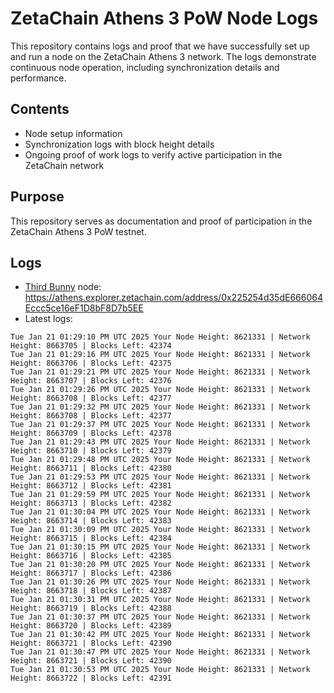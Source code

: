 # ZetaChain Athens 3 PoW Node Logs
This repository contains logs and proof that we have successfully set up and run a node on the ZetaChain Athens 3 network. The logs demonstrate continuous node operation, including synchronization details and performance.

## Contents
- Node setup information
- Synchronization logs with block height details
- Ongoing proof of work logs to verify active participation in the ZetaChain network

## Purpose
This repository serves as documentation and proof of participation in the ZetaChain Athens 3 PoW testnet.

## Logs

- [Third Bunny](https://thirdbunny.xyz/) node: https://athens.explorer.zetachain.com/address/0x225254d35dE666064Eccc5ce16eF1D8bF8D7b5EE
- Latest logs:
```
Tue Jan 21 01:29:10 PM UTC 2025 Your Node Height: 8621331 | Network Height: 8663705 | Blocks Left: 42374
Tue Jan 21 01:29:16 PM UTC 2025 Your Node Height: 8621331 | Network Height: 8663706 | Blocks Left: 42375
Tue Jan 21 01:29:21 PM UTC 2025 Your Node Height: 8621331 | Network Height: 8663707 | Blocks Left: 42376
Tue Jan 21 01:29:26 PM UTC 2025 Your Node Height: 8621331 | Network Height: 8663708 | Blocks Left: 42377
Tue Jan 21 01:29:32 PM UTC 2025 Your Node Height: 8621331 | Network Height: 8663708 | Blocks Left: 42377
Tue Jan 21 01:29:37 PM UTC 2025 Your Node Height: 8621331 | Network Height: 8663709 | Blocks Left: 42378
Tue Jan 21 01:29:43 PM UTC 2025 Your Node Height: 8621331 | Network Height: 8663710 | Blocks Left: 42379
Tue Jan 21 01:29:48 PM UTC 2025 Your Node Height: 8621331 | Network Height: 8663711 | Blocks Left: 42380
Tue Jan 21 01:29:53 PM UTC 2025 Your Node Height: 8621331 | Network Height: 8663712 | Blocks Left: 42381
Tue Jan 21 01:29:59 PM UTC 2025 Your Node Height: 8621331 | Network Height: 8663713 | Blocks Left: 42382
Tue Jan 21 01:30:04 PM UTC 2025 Your Node Height: 8621331 | Network Height: 8663714 | Blocks Left: 42383
Tue Jan 21 01:30:09 PM UTC 2025 Your Node Height: 8621331 | Network Height: 8663715 | Blocks Left: 42384
Tue Jan 21 01:30:15 PM UTC 2025 Your Node Height: 8621331 | Network Height: 8663716 | Blocks Left: 42385
Tue Jan 21 01:30:20 PM UTC 2025 Your Node Height: 8621331 | Network Height: 8663717 | Blocks Left: 42386
Tue Jan 21 01:30:26 PM UTC 2025 Your Node Height: 8621331 | Network Height: 8663718 | Blocks Left: 42387
Tue Jan 21 01:30:31 PM UTC 2025 Your Node Height: 8621331 | Network Height: 8663719 | Blocks Left: 42388
Tue Jan 21 01:30:37 PM UTC 2025 Your Node Height: 8621331 | Network Height: 8663720 | Blocks Left: 42389
Tue Jan 21 01:30:42 PM UTC 2025 Your Node Height: 8621331 | Network Height: 8663721 | Blocks Left: 42390
Tue Jan 21 01:30:47 PM UTC 2025 Your Node Height: 8621331 | Network Height: 8663721 | Blocks Left: 42390
Tue Jan 21 01:30:53 PM UTC 2025 Your Node Height: 8621331 | Network Height: 8663722 | Blocks Left: 42391
```

